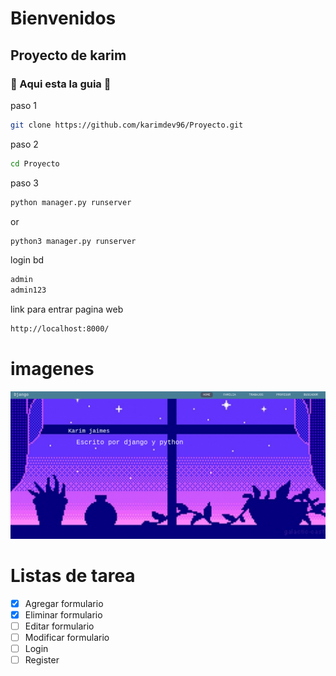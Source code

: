 # Bienvenidos 
## Proyecto de karim
###  Aqui esta la guia  
paso 1
```bash
git clone https://github.com/karimdev96/Proyecto.git
```
paso 2
```bash
cd Proyecto
```
paso 3
```bash
python manager.py runserver
```
or
```bash
python3 manager.py runserver
```

login bd
```bash
admin
admin123
```
link para entrar pagina web
```bash
http://localhost:8000/
```

# imagenes
![fotos](img/fotos.png)

# Listas de tarea
- [x] Agregar formulario
- [x] Eliminar formulario
- [ ] Editar formulario
- [ ] Modificar formulario 
- [ ] Login
- [ ] Register
